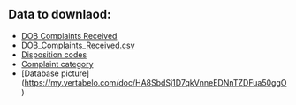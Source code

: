 
## Data to downlaod:
- [DOB Complaints Received](https://data.cityofnewyork.us/Housing-Development/DOB-Complaints-Received/eabe-havv)
- [DOB_Complaints_Received.csv](https://data.cityofnewyork.us/api/views/eabe-havv/rows.csv?accessType=DOWNLOAD)
- [Disposition codes](https://www1.nyc.gov/assets/buildings/pdf/bis_complaint_disposition_codes.pdf)
- [Complaint category](https://www1.nyc.gov/assets/buildings/pdf/complaint_category.pdf)
- [Database picture] (https://my.vertabelo.com/doc/HA8SbdSj1D7qkVnneEDNnTZDFua50ggO)
